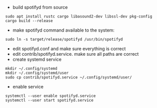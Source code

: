 - build spotifyd from source
```
sudo apt install rustc cargo libasound2-dev libssl-dev pkg-config
cargo build --release
```
- make spotifyd command available to the system:
```
sudo ln -s target/release/spotifyd /usr/bin/spotifyd
```
- edit spotifyd.conf and make sure everything is correct
- edit contrib/spotifyd.service. make sure all paths are correct
- create systemd service
```
mkdir ~/.config/systemd
mkdir ~/.config/systemd/user
sudo cp contrib/spotifyd.service ~/.config/systemd/user/
```

- enable service
```
systemctl --user enable spotifyd.service
systemctl --user start spotifyd.service
```
